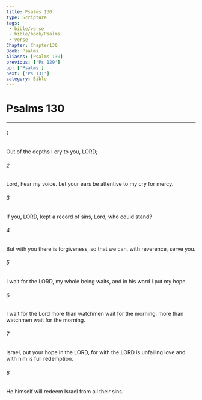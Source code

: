 ```yaml
---
title: Psalms 130
type: Scripture
tags:
 - bible/verse
 - bible/book/Psalms
 - verse
Chapter: Chapter130
Book: Psalms
Aliases: [Psalms 130]
previous: ['Ps 129']
up: ['Psalms']
next: ['Ps 131']
category: Bible
---
```

# Psalms 130

***


###### 1 
Out of the depths I cry to you, LORD; 

###### 2 
Lord, hear my voice. Let your ears be attentive to my cry for mercy. 

###### 3 
If you, LORD, kept a record of sins, Lord, who could stand? 

###### 4 
But with you there is forgiveness, so that we can, with reverence, serve you. 

###### 5 
I wait for the LORD, my whole being waits, and in his word I put my hope. 

###### 6 
I wait for the Lord more than watchmen wait for the morning, more than watchmen wait for the morning. 

###### 7 
Israel, put your hope in the LORD, for with the LORD is unfailing love and with him is full redemption. 

###### 8 
He himself will redeem Israel from all their sins. 
